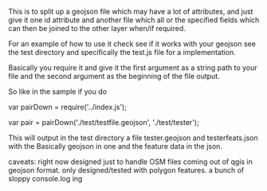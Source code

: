 
This is to split up a geojson file which may have a lot of attributes, and just
give it one id attribute and another file which all or the specified fields which
can then be joined to the other layer when/if required.

For an example of how to use it check see if it works with your geojson see the test directory
and specifically the test.js file for a implementation.


Basically you require it and give it the first argument as a string path to your file and
the second argument as the beginning of the file output.

So like in the sample if you do

var pairDown = require('../index.js');

var pair = pairDown('./test/testfile.geojson', './test/tester');


This will output in the test directory a file tester.geojson and testerfeats.json with the Basically
geojson in one and the feature data in the json.


caveats:
  right now designed just to handle OSM files coming out of qgis in geojson format.
  only designed/tested with polygon features.
  a bunch of sloppy console.log ing
